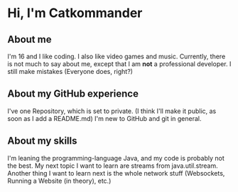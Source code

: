 # Hi, I'm Catkommander
## About me
I'm 16 and I like coding.
I also like video games and music.
Currently, there is not much to say about me, except that I am **not** a professional developer.
I still make mistakes (Everyone does, right?)
## About my GitHub experience
I've one Repository, which is set to private. (I think I'll make it public, as soon as I add a README.md)
I'm new to GitHub and git in general.
## About my skills
I'm leaning the programming-language Java, and my code is probably not the best.
My next topic I want to learn are streams from java.util.stream. 
Another thing I want to learn next is the whole network stuff (Websockets, Running a Website (in theory), etc.)

<!---
Catkommander/Catkommander is a ✨ special ✨ repository because its `README.md` (this file) appears on your GitHub profile.
You can click the Preview link to take a look at your changes.
--->
